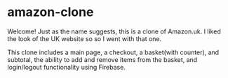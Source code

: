 # amazon-clone

Welcome! Just as the name suggests, this is a clone of Amazon.uk. I liked the look of the UK website so so I went with that one. 

This clone includes a main page, a checkout, a basket(with counter), and subtotal, 
the ability to add and remove items from the basket, and login/logout functionality using Firebase.
